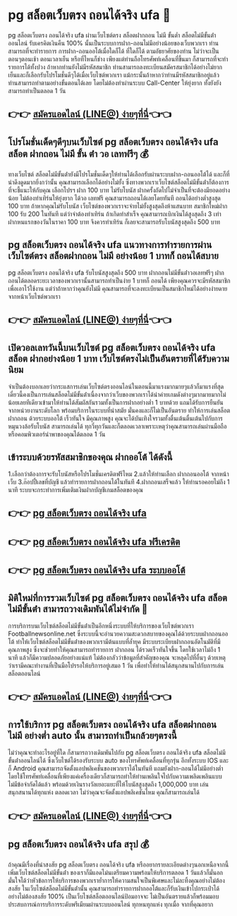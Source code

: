 #  pg สล็อตเว็บตรง ถอนได้จริง ufa 🎰
 pg สล็อตเว็บตรง ถอนได้จริง ufa ผ่านเว็บไซต์ตรง สล็อตฝากถอน ไม่มี ขั้นต่ำ สล็อตไม่มีขั้นต่ําออนไลน์ รับเครคิตเงินคืน 100% นั้นเป็นระบบการฝาก-ถอนไม่มีอย่างน้อยของเว็บพวกเรา ท่านสามารถที่จะทำรายการ การฝาก-ถอนออโต้เมื่อใดก็ได้ ที่ใดก็ได้ ตามอัธยาศัยของท่าน ไม่ว่าจะเป็นตอนๆตอนเช้า ตอนเวลาเย็น หรือที่ไหนก็ช่าง เพียงแต่ท่านถือโทรศัพท์เคลื่อนที่ขึ้นมา ก็สามารถที่จะทำรายการได้ทั้งปวง ถ้าหากท่านยังไม่มีรหัสสมาชิก ท่านสามารถลงทะเบียนสมัครสมาชิกได้อย่างไม่ยากเย็นและก็เลือกรับโปรโมชั่นดีๆได้เมื่อเว็บไซต์พวกเรา แม้กระนั้นถ้าหากว่าท่านมีรหัสสมาชิกอยู่แล้ว ท่านสามารถทำตามอย่างขั้นตอนได้เลย โดยไม่ต้องทำผ่านระบบ Call-Center ให้ยุ่งยาก ทั้งยังยังสามารถทำเป็นตลอด 1 วัน

## 👉👉 [สมัครแอดไลน์ (LINE@) ง่ายๆที่นี่](https://line.me/ti/p/~@room369)👈👈

## โปรโมชั่นเด็ดๆดีๆบนเว็บไซต์  pg สล็อตเว็บตรง ถอนได้จริง ufa สล็อต ฝากถอน ไม่มี ขั้น ต่ํา วอ เลทฟรีๆ 💰
ทางเว็บไซต์ สล็อตไม่มีขั้นต่ํายังมีโปรโมชั่นเด็ดๆให้ท่านได้เลือกรับผ่านระบบฝาก-ถอนออโต้ได้ และก็ที่น่าดึงดูดมากยิ่งกว่านั้น คุณสามารถเลือกได้อย่างไม่ยั้ง ซึ่งทางพวกเราเว็บไซต์สล็อตไม่มีขั้นต่ําก็ต้องการที่จะชี้แนะให้กับคุณ
เลือกโปรฯ ฝาก 100 บาท ไม่รับโบนัส ฝากครั้งถัดไปไม่จำเป็นที่จะต้องมียอดอย่างน้อย ไม่ต้องทำเทิร์นให้ยุ่งยาก ได้วอ เลทฟรี คุณสามารถถอนได้เลยโดยทันที ถอนได้อย่างต่ำสูงสุด 100 บาท ถ้าหากคุณไม่รับโบนัส เว็บไซต์ของพวกเราจะจ่ายไม่ยั้งสูงสุดถึงห้าแสนบาท
สมาชิกใหม่ฝาก 100 รับ 200 ในทันที แต่ว่าจำต้องทำเทิร์น ถ้าเกิดทำสำเร็จ คุณสามารถเบิกเงินได้สูงสุดถึง 3 เท่า
ฝากหนแรกของวันในราคา 100 บาท จึงควรทำเทิร์น ก็เลยจะสามารถรับโบนัสสูงสุดถึง 500 บาท

##  pg สล็อตเว็บตรง ถอนได้จริง ufa แนวทางการทำรายการผ่านเว็บไซต์ตรง สล็อตฝากถอน ไม่มี อย่างน้อย 1 บาทก็ ถอนได้สบาย
 pg สล็อตเว็บตรง ถอนได้จริง ufa รับโบนัสสูงสุดถึง 500 บาท ฝากถอนไม่มีขั้นต่ําวอเลทฟรีๆ ฝากถอนได้ตลอดระยะเวลาของพวกเรานั้นสามารถทำเป็นง่าย 1 บาทก็ ถอนได้ เพียงคุณควรจะมีรหัสสมาชิกเพื่อเอาไว้ใช้งาน 
แต่ว่าถ้าหากว่าคุณยังไม่มี คุณสามารถที่จะลงทะเบียนเป็นสมาชิกใหม่ได้อย่างง่ายดายจากหน้าเว็บไซต์พวกเรา

## 👉👉 [สมัครแอดไลน์ (LINE@) ง่ายๆที่นี่](https://line.me/ti/p/~@room369)👈👈

## เปิดวอลเลทวันนี้บนเว็บไซต์  pg สล็อตเว็บตรง ถอนได้จริง ufa สล็อต ฝากอย่างน้อย 1 บาท เว็บไซต์ตรงไม่เป็นอันตรายที่ได้รับความนิยม
จำเป็นต้องบอกเลยว่ากระแสการเล่นเว็บไซต์ตรงออนไลน์ในตอนนี้มาแรงมากมายๆแล้วก็มาแรงที่สุดเดี๋ยวนี้คงเป็นการเล่นสล็อตไม่มีขั้นต่ําเนื่องจากว่าเว็บของพวกเราได้นำค่ายเกมดังต่างๆมากมายมากไม่น้อยเลยทีเดียวเข้ามาให้ท่านได้สัมผัสกันรวมทั้งเป็นการฝากอย่างต่ำ 1 บาทด้วย แถมได้รับการยืนยันจากหน่วยงานระดับโลก พร้อมบริการในระบบที่นำสมัย มั่นคงและก็ไม่เป็นอันตราย ทำให้การเล่นสล็อต ฝากถอน ด้วยระบบออโต้ เร็วทันใจ มีคุณภาพสูง คุณจะได้บันเทิงใจรวมทั้งตื่นเต้นตื่นเต้นไปกับการหมุนวงล้อรับโบนัส สามารถเล่นได้ ทุกวี่ทุกวันและก็ตลอดเวลาเพราะเหตุว่าคุณสามารถเล่นผ่านมือถือหรือคอมพิวเตอร์นำพาของคุณได้ตลอด 1 วัน

## เข้าระบบด้วยรหัสสมาชิกของคุณ ฝากออโต้ ได้ดังนี้
1.เลือกว่าต้องการจะรับโบนัสหรือโปรโมชั่นเครดิตฟรีไหม
2.แล้วให้ท่านเลือก ฝากถอนออโต้ จากหน้าเว็บ
3.ก๊อปปี้เลขที่บัญชี แล้วทำรายการฝากถอนได้ในทันที
4.ฝากถอนเสร็จแล้ว ให้ท่านรอคอยไม่ถึง 1 นาที ระบบจะกระทำการเพิ่มเติมเงินฝากบัญชีเกมสล็อตของคุณ

## 👉👉 [ pg สล็อตเว็บตรง ถอนได้จริง ufa](https://www.batslot369.com)
## 👉👉 [ pg สล็อตเว็บตรง ถอนได้จริง ufa ฟรีเครดิต](https://line.me/ti/p/~@room369)
## 👉👉 [ pg สล็อตเว็บตรง ถอนได้จริง ufa ระบบออโต้](https://customer.batslot369.com/register?agent=ufa)

## มิติใหม่ที่การรวมเว็บไซต์  pg สล็อตเว็บตรง ถอนได้จริง ufa สล็อตไม่มีขั้นต่ํา สามารถวางเดิมพันได้ไม่จำกัด 💸
การบริการบนเว็บไซต์สล็อตไม่มีขั้นต่ําเป็นอีกหนึ่งระบบที่ให้บริการของเว็บไซต์พวกเรา Footballnewsonline.net ซึ่งระบบนี้จะอำนวยความสะดวกสบายของคุณได้ด้วยระบบฝากถอนออโต้ ทำให้เว็บไซต์สล็อตไม่มีขั้นต่ําของพวกเรามีต้นแบบที่ล้ำยุค มีระบบระเบียบฝากถอนอัตโนมัติที่มีคุณภาพสูง ซึ่งจะช่วยทำให้คุณสามารถทำรายการ ฝากถอน ได้รวดเร็วทันใจขึ้น โดยใช้เวลาไม่ถึง 1 นาที แล้วก็มีความปลอดภัยอย่างแน่แท้ ไม่ต้องกลัวว่าข้อมูลที่สำคัญของคุณ จะหลุดไปที่อื่นๆ ด้วยเหตุว่าเรามีคณะทำงานที่เป็นมือโปรรอให้บริการอยู่เสมอ 1 วัน เพื่อทำให้ท่านได้สนุกสนานไปกับการเล่นสล็อตออนไลน์

## 👉👉 [สมัครแอดไลน์ (LINE@) ง่ายๆที่นี่](https://line.me/ti/p/~@room369)👈👈

## การใช้บริการ  pg สล็อตเว็บตรง ถอนได้จริง ufa สล็อตฝากถอน ไม่มี อย่างต่ำ auto นั้น สามารถทำเป็นกล้วยๆตรงนี้
ไม่ว่าคุณจะทำอะไรอยู่ที่ใด ก็สามารถวางเดิมพันไปกับ  pg สล็อตเว็บตรง ถอนได้จริง ufa สล็อตไม่มีขั้นต่ําออนไลน์ได้ ซึ่งเว็บไซต์ได้รองรับระบบ auto ของโทรศัพท์เคลื่อนที่ทุกรุ่น อีกทั้งระบบ IOS และก็ Android คุณสามารถจัดตั้งแอปพลิเคชั่นของพวกเราได้ในทันที แถมยังฝาก-ถอนได้ไม่มีอย่างต่ำ โดยใช้โทรศัพท์เคลื่อนที่เพียงแค่เครื่องเดียวก็สามารถทำให้ท่านเพลินใจไปกับความเพลิดเพลินแบบไม่มีข้อจำกัดได้แล้ว พร้อมด้วยเงินรางวัลเยอะแยะที่ให้โบนัสสูงสุดถึง 1,000,000 บาท เล่นสนุกสนานได้ทุกแห่ง ตลอดเวลา ไม่ว่าคุณจะจัดตั้งแอปพลิเคชันไหม คุณก็สามารถเล่นได้

## 👉👉 [สมัครแอดไลน์ (LINE@) ง่ายๆที่นี่](https://line.me/ti/p/~@room369)👈👈

##  pg สล็อตเว็บตรง ถอนได้จริง ufa สรุป 💰
ถ้าคุณมีเรื่องที่น่าสงสัย  pg สล็อตเว็บตรง ถอนได้จริง ufa หรืออยากรายละเอียดต่างๆนอกเหนือจากนี้เพิ่มเว็บไซต์สล็อตไม่มีขั้นต่ํา ของเราก็มีแอดไม่นเตรียมความพร้อมให้บริการตลอด 1 วันแล้วก็มั่นอกมั่นใจได้ว่าหัวข้อการให้บริการของพวกเราย้ำการให้ความสนใจเป็นพิเศษและไม่ละทิ้งคุณอย่างไม่ต้องสงสัย ในเว็บไซต์สล็อตไม่มีขั้นต่ํานั้น คุณสามารถทำรายการฝากออโต้และก็รับเงินเข้าไปกระเป๋าได้อย่างไม่ต้องสงสัย 100% เป็นเว็บไซต์สล็อตออนไลน์ป้อมอาจจะ ไม่เป็นอันตรายแล้วก็พร้อมมอบประสบการณ์การบริการระดับพรีเมียมผ่านระบบออนไลน์ ทุกหนทุกแห่ง ทุกเมื่อ จากที่คุณอยาก
